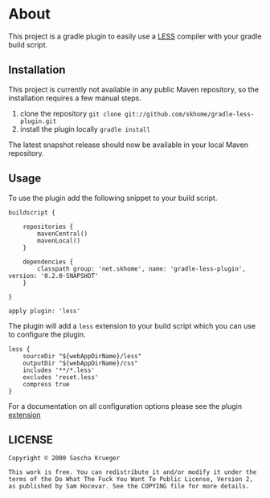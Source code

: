 # About #

This project is a gradle plugin to easily use a [LESS](http://www.lesscss.org) compiler with your gradle build script.

## Installation ##

This project is currently not available in any public Maven repository, so the installation requires a few manual steps.

1.  clone the repository `git clone git://github.com/skhome/gradle-less-plugin.git`
2.  install the plugin locally `gradle install`
 
The latest snapshot release should now be available in your local Maven repository.
 
## Usage ##
 
To use the plugin add the following snippet to your build script.

	buildscript {

		repositories {
			mavenCentral()
			mavenLocal()
		}

		dependencies {
			classpath group: 'net.skhome', name: 'gradle-less-plugin', version: '0.2.0-SNAPSHOT'
		}

	}
 	
	apply plugin: 'less'
 	
The plugin will add a `less` extension to your build script which you can use to configure the plugin.

	less {
		sourceDir "${webAppDirName}/less"
		outputDir "${webAppDirName}/css"
		includes '**/*.less'
		excludes 'reset.less'
		compress true
	}

For a documentation on all configuration options please see the plugin [extension](https://github.com/skhome/gradle-less-plugin/blob/master/src/main/groovy/net/skhome/gradle/plugin/less/LessPluginExtension.groovy)

## LICENSE ##

	Copyright © 2000 Sascha Krueger

	This work is free. You can redistribute it and/or modify it under the
	terms of the Do What The Fuck You Want To Public License, Version 2,
	as published by Sam Hocevar. See the COPYING file for more details.
